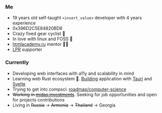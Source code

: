 ### Me
 - 19 years old self-taught `<insert_value>` developer with 4 years experience
 - 0x396D2C5E84820BD6
 - Crazy fixed gear cyclist 🚴
 - In love with linux and FOSS 🐧
 - [htmlacademy.ru](https://htmlacademy.ru/) mentor 👨‍🏫
 - [LPR](https://lp-russia.org/) supporter

### Currently
 - Developing web interfaces with a11y and scalability in mind
 - Learning web Rust ecosystem 🦀. [Building](https://sr.ht/~zerdox/lithe/) application with [Tauri](https://tauri.app/) and [Svelte](https://svelte.dev/)
 - Trying to get into compsci: [roadmap/computer-science](https://roadmap.sh/computer-science)
 - ~~Working in [midas.investments](https://midas.investments)~~. Seeking for job opportunities and open for projects contributions
 - Living in ~~Russia~~ → ~~Armenia~~ → ~~Thailand~~ → Georgia

